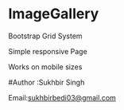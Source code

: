 # ImageGallery

Bootstrap Grid System

Simple responsive Page

Works on mobile sizes


#Author :Sukhbir Singh

Email:sukhbirbedi03@gmail.com
